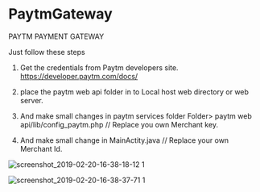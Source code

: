 # PaytmGateway
PAYTM PAYMENT GATEWAY


Just follow these steps

1) Get the credentials from Paytm developers site.
https://developer.paytm.com/docs/

2) place the paytm web api folder in to Local host web directory or web server.

3) And make small changes in paytm services folder 
      Folder>  paytm web api/lib/config_paytm.php // Replace you own Merchant key.
      
4) And make small change in MainActity.java // Replace your own Merchant Id.

![screenshot_2019-02-20-16-38-18-12 1](https://user-images.githubusercontent.com/44571915/53088266-3fb3e500-352f-11e9-88d1-a6727415f75f.png)


![screenshot_2019-02-20-16-38-37-71 1](https://user-images.githubusercontent.com/44571915/53088287-48a4b680-352f-11e9-898b-ea3a3395df1e.png)
